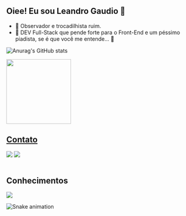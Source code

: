 ## Oiee! Eu sou Leandro Gaudio 🌹

- 🔭 Observador e trocadilhista ruim.
- 🌱 DEV Full-Stack que pende forte para o Front-End e um péssimo piadista, se é que você me entende... 🤣

![Anurag's GitHub stats](https://github-readme-stats.vercel.app/api?username=leandromeda&theme=vision-friendly-dark&show_icons=true)

 <div>
  <a href="https://github.com/leandromeda">
   <img height="170" src="https://github-readme-stats.vercel.app/api/top-langs/?username=leandromeda&layout=compact&langs_count=16&theme=midnight-purple"/>
 
</div>
 
 ## Contato
<div>
<a href="https://www.linkedin.com/in/leandro-gr/" target="_blank"><img src="https://img.shields.io/badge/-LinkedIn-%230077B5?style=for-the-badge&logo=linkedin&logoColor=white" target="_blank"></a> 
<!-- <a href="https://www.instagram.com/leandjow/" target="_blank"><img src="https://img.shields.io/badge/-Instagram-%23E4405F?style=for-the-badge&logo=instagram&logoColor=white" target="_blank"></a>
<a href="https://wa.me/55015#/" target="_blank"><img src="https://img.shields.io/badge/WhatsApp-25D366?style=for-the-badge&logo=whatsapp&logoColor=white" target="_blank"></a> -->
<a href = "mailto: docente.leandro@gmail.com"><img src="https://img.shields.io/badge/Gmail-D14836?style=for-the-badge&logo=gmail&logoColor=white" target="_blank"></a>
 </br>
</br>
</div>

 ## Conhecimentos
<div style="display: inline_block">

<img src="https://skillicons.dev/icons?i=html,css,js,ps,c,cs,cpp,php,py,java,bootstrap,figma,firebase,flutter,kubernetes,docker,aws,gcp,azure,mysql,mongodb,graphql,arduino,powershell,eclipse,androidstudio,vim,codepen,github,replit,vscode,atom,qt,autocad&perline=15" />

</div>    

<p>
   
  ![Snake animation](https://github.com/Leandromeda/portifolio/blob/main/snake.svg)
 
</div>
